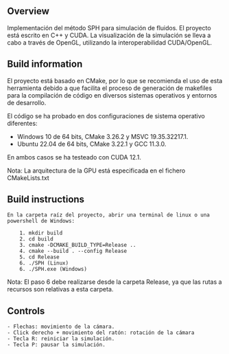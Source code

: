 ## Overview

Implementación del método SPH para simulación de fluidos. El proyecto está escrito en C++ y CUDA. La visualización de la simulación se lleva a cabo a través de OpenGL, utilizando la interoperabilidad CUDA/OpenGL.

## Build information

El proyecto está basado en CMake, por lo que se recomienda el uso de esta herramienta debido a que facilita el proceso de generación de makefiles para la compilación de código en diversos sistemas operativos y entornos de desarrollo.

El código se ha probado en dos configuraciones de sistema operativo diferentes:

 - Windows 10 de 64 bits, CMake 3.26.2 y MSVC 19.35.32217.1.
 - Ubuntu 22.04 de 64 bits, CMake 3.22.1 y GCC 11.3.0.

En ambos casos se ha testeado con CUDA 12.1.

Nota: La arquitectura de la GPU está especificada en el fichero CMakeLists.txt

## Build instructions

    En la carpeta raíz del proyecto, abrir una terminal de linux o una powershell de Windows:

        1. mkdir build
        2. cd build
        3. cmake -DCMAKE_BUILD_TYPE=Release ..
        4. cmake --build . --config Release
        5. cd Release
        6. ./SPH (Linux)
        6. ./SPH.exe (Windows)

Nota: El paso 6 debe realizarse desde la carpeta Release, ya que las rutas a recursos son relativas a esta carpeta.

## Controls

    - Flechas: movimiento de la cámara.
    - Click derecho + movimiento del ratón: rotación de la cámara
    - Tecla R: reiniciar la simulación.
    - Tecla P: pausar la simulación.
